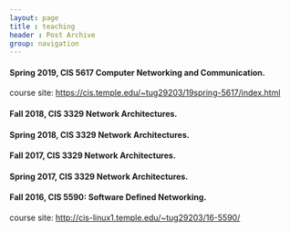 ```yaml
---
layout: page
title : teaching
header : Post Archive
group: navigation
---
```


#### Spring 2019, CIS 5617 Computer Networking and Communication. ####

course site: https://cis.temple.edu/~tug29203/19spring-5617/index.html

#### Fall 2018, CIS 3329 Network Architectures. ####
<!-- course site: <http://cis-linux1.temple.edu/~tug29203/teaching/fall2018-3329/> -->

#### Spring 2018, CIS 3329 Network Architectures. ####

<!-- course site: <http://cis-linux1.temple.edu/~tug29203/18spring-3329/> -->

#### Fall 2017, CIS 3329 Network Architectures. ####

<!-- course site: <http://cis-linux1.temple.edu/~tug29203/17fall-3329/> -->

#### Spring 2017, CIS 3329 Network Architectures. ####
<!-- course site: <http://cis-linux1.temple.edu/~tug29203/17-3329/> -->

#### Fall 2016, CIS 5590: Software Defined Networking. ####
course site: <http://cis-linux1.temple.edu/~tug29203/16-5590/>
